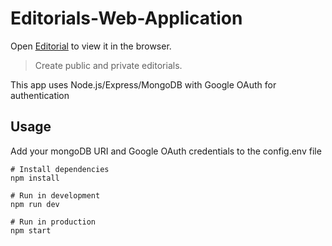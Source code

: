 # Editorials-Web-Application

Open [Editorial](https://editorial-web-app.herokuapp.com/) to view it in the browser.
> Create public and private editorials.

This app uses Node.js/Express/MongoDB with Google OAuth for authentication

## Usage

Add your mongoDB URI and Google OAuth credentials to the config.env file

```
# Install dependencies
npm install

# Run in development
npm run dev

# Run in production
npm start
```
